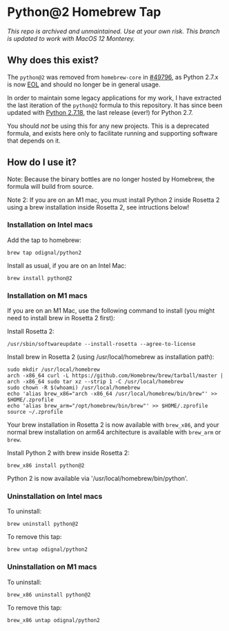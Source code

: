 # Python@2 Homebrew Tap

*This repo is archived and unmaintained. Use at your own risk.*
*This branch is updated to work with MacOS 12 Monterey.*

## Why does this exist?

The `python@2` was removed from `homebrew-core` in [#49796](https://github.com/Homebrew/homebrew-core/pull/49796), as Python 2.7.x is now [EOL](https://www.python.org/dev/peps/pep-0373/#id4) and should no longer be in general usage.

In order to maintain some legacy applications for my work, I have extracted the last iteration of the `python@2` formula to this repository. It has since been updated with [Python 2.7.18](https://www.python.org/downloads/release/python-2718/), the last release (ever!) for Python 2.7.

You should _not_ be using this for any new projects. This is a deprecated formula, and exists here only to facilitate running and supporting software that depends on it.

## How do I use it?

Note: Because the binary bottles are no longer hosted by Homebrew, the formula will build from source.

Note 2: If you are on an M1 mac, you must install Python 2 inside Rosetta 2 using a brew installation inside Rosetta 2, see intructions below!

### Installation on Intel macs

Add the tap to homebrew:

    brew tap odignal/python2

Install as usual, if you are on an Intel Mac:

    brew install python@2

### Installation on M1 macs

If you are on an M1 Mac, use the following command to install (you might need to install brew in Rosetta 2 first):

Install Rosetta 2:

    /usr/sbin/softwareupdate --install-rosetta --agree-to-license

Install brew in Rosetta 2 (using /usr/local/homebrew as installation path):

    sudo mkdir /usr/local/homebrew
    arch -x86_64 curl -L https://github.com/Homebrew/brew/tarball/master | arch -x86_64 sudo tar xz --strip 1 -C /usr/local/homebrew
    sudo chown -R $(whoami) /usr/local/homebrew
    echo 'alias brew_x86="arch -x86_64 /usr/local/homebrew/bin/brew"' >> $HOME/.zprofile
    echo 'alias brew_arm="/opt/homebrew/bin/brew"' >> $HOME/.zprofile
    source ~/.zprofile

Your brew installation in Rosetta 2 is now available with `brew_x86`, and your normal brew installation on arm64 architecture is available with `brew_arm` or `brew`.

Install Python 2 with brew inside Rosetta 2:

    brew_x86 install python@2

Python 2 is now available via '/usr/local/homebrew/bin/python'.

### Uninstallation on Intel macs

To uninstall:

    brew uninstall python@2

To remove this tap:

    brew untap odignal/python2

### Uninstallation on M1 macs

To uninstall:

    brew_x86 uninstall python@2

To remove this tap:

    brew_x86 untap odignal/python2
